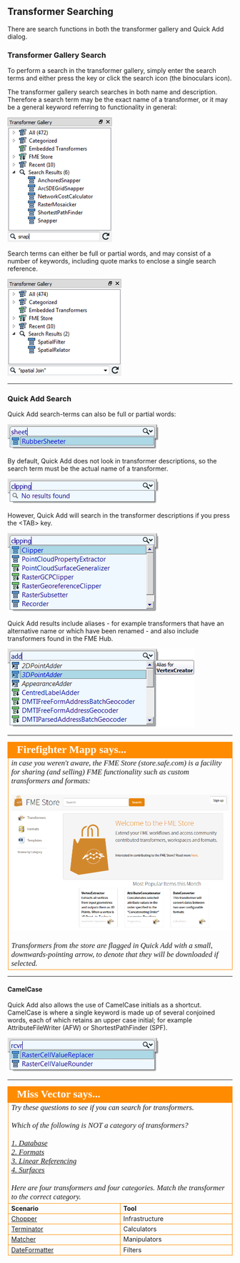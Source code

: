 ## Transformer Searching ##
There are search functions in both the transformer gallery and Quick Add dialog.

### Transformer Gallery Search

To perform a search in the transformer gallery, simply enter the search terms and either press the <enter> key or click the search icon (the binoculars icon).

The transformer gallery search searches in both name and description. Therefore a search term may be the exact name of a transformer, or it may be a general keyword referring to functionality in general:

![](./Images/Img5.03.TransformerGallerySearch.png)


Search terms can either be full or partial words, and may consist of a number of keywords, including quote marks to enclose a single search reference.

![](./Images/Img5.04.GalleryQuotedSearch.png)

---

### Quick Add Search ###

Quick Add search-terms can also be full or partial words:

![](./Images/Img5.05.QuickAddPartName.png)

By default, Quick Add does not look in transformer descriptions, so the search term must be the actual name of a transformer.

![](./Images/Img5.06.QuickAddNameOnly.png)

However, Quick Add will search in the transformer descriptions if you press the &lt;TAB&gt; key.

![](./Images/Img5.07.QuickAddKeywordSearch.png)

Quick Add results include aliases - for example transformers that have an alternative name or which have been renamed - and also include transformers found in the FME Hub.

![](./Images/Img5.08.QuickAddAliasResult.png)

---

<!--Person X Says Section-->

<table style="border-spacing: 0px">
<tr>
<td style="vertical-align:middle;background-color:darkorange;border: 2px solid darkorange">
<i class="fa fa-quote-left fa-lg fa-pull-left fa-fw" style="color:white;padding-right: 12px;vertical-align:text-top"></i>
<span style="color:white;font-size:x-large;font-weight: bold;font-family:serif">Firefighter Mapp says...</span>
</td>
</tr>

<tr>
<td style="border: 1px solid darkorange">
<span style="font-family:serif; font-style:italic; font-size:larger">
in case you weren't aware, the FME Store (store.safe.com) is a facility for sharing (and selling) FME functionality such as custom transformers and formats:
<br><br><img src="./Images/Img5.09.FMEStoreWebSite.png">
<br><br>Transformers from the store are flagged in Quick Add with a small, downwards-pointing arrow, to denote that they will be downloaded if selected.
</span>
</td>
</tr>
</table>

---

#### CamelCase ####
Quick Add also allows the use of CamelCase initials as a shortcut. CamelCase is where a single keyword is made up of several conjoined words, each of which retains an upper case initial; for example AttributeFileWriter (AFW) or ShortestPathFinder (SPF).

![](./Images/Img5.10.QuickAddCamelCase.png)

---

<!--Person X Says Section-->

<table style="border-spacing: 0px">
<tr>
<td td colspan="2" style="vertical-align:middle;background-color:darkorange;border: 2px solid darkorange">
<i class="fa fa-quote-left fa-lg fa-pull-left fa-fw" style="color:white;padding-right: 12px;vertical-align:text-top"></i>
<span style="color:white;font-size:x-large;font-weight: bold;font-family:serif">Miss Vector says...</span>
</td>
</tr>

<tr>
<td td colspan="2" style="border: 1px solid darkorange">
<span style="font-family:serif; font-style:italic; font-size:larger">
Try these questions to see if you can search for transformers. 
<br><br>Which of the following is NOT a category of transformers?
<br><br><a href="http://52.73.3.37/fmedatastreaming/Manual/QAResponse2017.fmw?chapter=5&question=1&answer=1&DestDataset_TEXTLINE=C%3A%5CFMEOutput%5CQAResponse.html">1. Database</a>
<br><a href="http://52.73.3.37/fmedatastreaming/Manual/QAResponse2017.fmw?chapter=5&question=1&answer=2&DestDataset_TEXTLINE=C%3A%5CFMEOutput%5CQAResponse.html">2. Formats</a>
<br><a href="http://52.73.3.37/fmedatastreaming/Manual/QAResponse2017.fmw?chapter=5&question=1&answer=3&DestDataset_TEXTLINE=C%3A%5CFMEOutput%5CQAResponse.html">3. Linear Referencing</a>
<br><a href="http://52.73.3.37/fmedatastreaming/Manual/QAResponse2017.fmw?chapter=5&question=1&answer=4&DestDataset_TEXTLINE=C%3A%5CFMEOutput%5CQAResponse.html">4. Surfaces</a>
<br><br>Here are four transformers and four categories. Match the transformer to the correct category.
</span>
</td>
</tr>
<tr><td width="50%" style="font-weight: bold; border: 1px solid darkorange">Scenario</td><td style="font-weight: bold; border: 1px solid darkorange">Tool</td></tr>
<tr><td style="border: 1px solid darkorange"><a href="http://52.73.3.37/fmedatastreaming/Manual/QAResponse2017.fmw?chapter=5&question=2&answer=1&DestDataset_TEXTLINE=C%3A%5CFMEOutput%5CQAResponse.html">Chopper</a></td><td style="border: 1px solid darkorange">Infrastructure</td></tr>
<tr><td style="border: 1px solid darkorange"><a href="http://52.73.3.37/fmedatastreaming/Manual/QAResponse2017.fmw?chapter=5&question=2&answer=2&DestDataset_TEXTLINE=C%3A%5CFMEOutput%5CQAResponse.html">Terminator</a></td><td style="border: 1px solid darkorange">Calculators</td></tr>
<tr><td style="border: 1px solid darkorange"><a href="http://52.73.3.37/fmedatastreaming/Manual/QAResponse2017.fmw?chapter=5&question=2&answer=3&DestDataset_TEXTLINE=C%3A%5CFMEOutput%5CQAResponse.html">Matcher</a></td><td style="border: 1px solid darkorange">Manipulators</td></tr>
<tr><td style="border: 1px solid darkorange"><a href="http://52.73.3.37/fmedatastreaming/Manual/QAResponse2017.fmw?chapter=5&question=2&answer=4&DestDataset_TEXTLINE=C%3A%5CFMEOutput%5CQAResponse.html">DateFormatter</a></td><td style="border: 1px solid darkorange">Filters</td></tr>
</span>
</td>
</tr>
</table>
